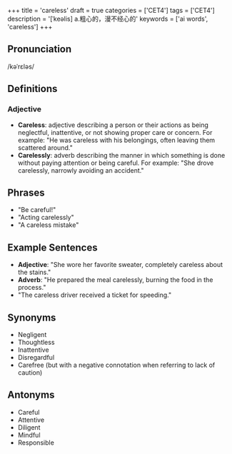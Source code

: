 +++
title = 'careless'
draft = true
categories = ['CET4']
tags = ['CET4']
description = '[ˈkeəlis] a.粗心的，漫不经心的'
keywords = ['ai words', 'careless']
+++

## Pronunciation
/kəˈrɛləs/

## Definitions
### Adjective
- **Careless**: adjective describing a person or their actions as being neglectful, inattentive, or not showing proper care or concern. For example: "He was careless with his belongings, often leaving them scattered around."
- **Carelessly**: adverb describing the manner in which something is done without paying attention or being careful. For example: "She drove carelessly, narrowly avoiding an accident."

## Phrases
- "Be careful!"
- "Acting carelessly"
- "A careless mistake"

## Example Sentences
- **Adjective**: "She wore her favorite sweater, completely careless about the stains."
- **Adverb**: "He prepared the meal carelessly, burning the food in the process."
- "The careless driver received a ticket for speeding."

## Synonyms
- Negligent
- Thoughtless
- Inattentive
- Disregardful
- Carefree (but with a negative connotation when referring to lack of caution)

## Antonyms
- Careful
- Attentive
- Diligent
- Mindful
- Responsible

